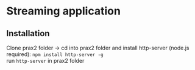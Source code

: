 # Streaming application

## Installation

Clone prax2 folder -> cd into prax2 folder and install http-server (node.js required):
`npm install http-server -g`
<br>run `http-server` in prax2 folder
